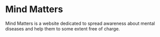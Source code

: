# Mind Matters

Mind Matters is a website dedicated to spread awareness about mental diseases and help them to some extent free of charge.
